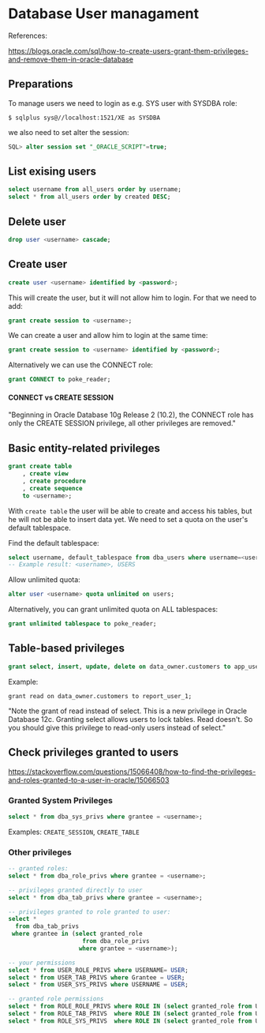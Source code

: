 # Database User managament

References:

https://blogs.oracle.com/sql/how-to-create-users-grant-them-privileges-and-remove-them-in-oracle-database

## Preparations

To manage users we need to login as e.g. SYS user with SYSDBA role:

```
$ sqlplus sys@//localhost:1521/XE as SYSDBA
```

we also need to set alter the session:
```sql
SQL> alter session set "_ORACLE_SCRIPT"=true;
```

## List exising users

```sql
select username from all_users order by username;
select * from all_users order by created DESC;
```

## Delete user

```sql
drop user <username> cascade;
```

## Create user

```sql
create user <username> identified by <password>;
```

This will create the user, but it will not allow him to login. For that we need to add:

```sql
grant create session to <username>;
```

We can create a user and allow him to login at the same time:
```sql
grant create session to <username> identified by <password>;
```

Alternatively we can use the CONNECT role:

```sql
grant CONNECT to poke_reader;
```

#### CONNECT vs CREATE SESSION

"Beginning in Oracle Database 10g Release 2 (10.2), the CONNECT role has only the CREATE SESSION privilege, all other privileges are removed."

## Basic entity-related privileges

```sql
grant create table
    , create view
    , create procedure
    , create sequence
    to <username>;
```

With `create table` the user will be able to create and access his tables, but he will not be able to insert data yet. We need to set a quota on the user's default tablespace.

Find the default tablespace:
```sql
select username, default_tablespace from dba_users where username=<username>;
-- Example result: <username>, USERS
```

Allow unlimited quota:
```sql
alter user <username> quota unlimited on users;
```

Alternatively, you can grant unlimited quota on ALL tablespaces:
```sql
grant unlimited tablespace to poke_reader;
```
## Table-based privileges

```sql
grant select, insert, update, delete on data_owner.customers to app_user;
```

Example:
```
grant read on data_owner.customers to report_user_1;
```

"Note the grant of read instead of select. This is a new privilege in Oracle Database 12c. Granting select allows users to lock tables. Read doesn't. So you should give this privilege to read-only users instead of select."

## Check privileges granted to users

https://stackoverflow.com/questions/15066408/how-to-find-the-privileges-and-roles-granted-to-a-user-in-oracle/15066503

### Granted System Privileges

```sql
select * from dba_sys_privs where grantee = <username>;
```

Examples: `CREATE_SESSION`, `CREATE_TABLE`

### Other privileges

```sql
-- granted roles:
select * from dba_role_privs where grantee = <username>;

-- privileges granted directly to user
select * from dba_tab_privs where grantee = <username>;

-- privileges granted to role granted to user:
select *
  from dba_tab_privs
 where grantee in (select granted_role
                     from dba_role_privs
                    where grantee = <username>);

-- your permissions
select * from USER_ROLE_PRIVS where USERNAME= USER;
select * from USER_TAB_PRIVS where Grantee = USER;
select * from USER_SYS_PRIVS where USERNAME = USER;

-- granted role permissions
select * from ROLE_ROLE_PRIVS where ROLE IN (select granted_role from USER_ROLE_PRIVS where USERNAME= USER);
select * from ROLE_TAB_PRIVS  where ROLE IN (select granted_role from USER_ROLE_PRIVS where USERNAME= USER);
select * from ROLE_SYS_PRIVS  where ROLE IN (select granted_role from USER_ROLE_PRIVS where USERNAME= USER);
```